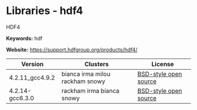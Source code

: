 # Libraries - hdf4

HDF4

**Keywords:** hdf

**Website:** <https://support.hdfgroup.org/products/hdf4/>

| Version | Clusters | License |
| ------- | -------- | ------- |
| 4.2.11_gcc4.9.2 | bianca irma milou rackham snowy | [BSD-style open source](https://www.hdfgroup.org/products/licenses.html) |
| 4.2.14-gcc6.3.0 | rackham irma bianca snowy | [BSD-style open source](https://www.hdfgroup.org/products/licenses.html) |
